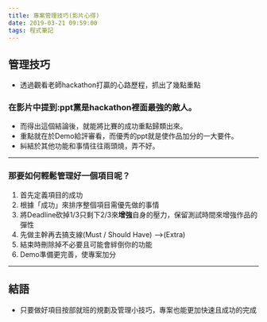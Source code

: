 ```yaml
---
title: 專案管理技巧(影片心得)
date: 2019-03-21 09:59:00
tags: 程式筆記
---
```

## 管理技巧
* 透過觀看老師hackathon打贏的心路歷程，抓出了幾點重點
<!-- more -->
### **在影片中提到:ppt黨是hackathon裡面最強的敵人。**

* 而得出這個結論後，就能將比賽的成功重點歸類出來。
* 重點就在於Demo給評審看，而優秀的ppt就是使作品加分的一大要件。
* 糾結於其他功能和事情往往兩頭燒，弄不好。
---
### **那要如何輕鬆管理好一個項目呢？**

1. 首先定義項目的成功
2. 根據「成功」來排序整個項目需優先做的事情
3. 將Deadline砍掉1/3只剩下2/3來**增強**自身的壓力，保留測試時間來增強作品的彈性
4. 先做主幹再去搞支線(Must / Should Have) -->(Extra)
5. 結束時刪除掉不必要且可能會絆倒你的功能
6. Demo準備更完善，使專案加分
---
## **結語**
* 只要做好項目按部就班的規劃及管理小技巧，專案也能更加快速且成功的完成
